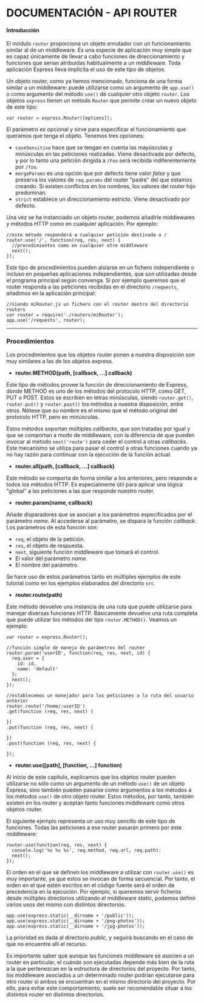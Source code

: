 # DOCUMENTACIÓN - API ROUTER

#### Introducción

El módulo `router` proporciona un objeto enrutador con un funcionamiento similar al de un middleware. Es una especie de aplicación muy simple que es capaz únicamente de llevar a cabo funciones de direccionamiento y funciones que serían atribuidas habitualmente a un middleware. Toda aplicación Express lleva implícita el uso de este tipo de objetos.

Un objeto router, como ya hemos mencionado, funciona de una forma similar a un middleware: puede utilizarse como un argumento de `app.use()` o como argumento del método `use()` de cualquier otro objeto `router`. Los objetos `express` tienen un método `Router` que permite crear un nuevo objeto de este tipo:

```
var router = express.Router([options]);
```

El parámetro es opcional y sirve para especificar el funcionamiento que queramos que tenga el objeto. Tenemos tres opciones:

* `caseSensitive` hace que se tengan en cuenta las mayúsculas y minúsculas en las peticiones realizadas. Viene desactivada por defecto, y por lo tanto una petición dirigida a `/Foo` será recibida indiferentemente por `/foo`.
* `mergeParams` es una opción que por defecto tiene valor _false_ y que preserva los valores de `req.params` del router "padre" del que estamos creando. Si existen conflictos en los nombres, los valores del router hijo predominan.
* `strict` establece un direccionamiento estricto. Viene desactivado por defecto.

Una vez se ha instanciado un objeto router, podemos añadirle middlewares y métodos HTTP como en cualquier aplicación. Por ejemplo:

```
//este método responderá a cualquier petición destinada a /
router.use('/', function(req, res, next) {
  //procedimientos como en cualquier otro middleware
  next();
});
```

Este tipo de procedimientos pueden aislarse en un fichero independiente o incluso en pequeñas aplicaciones independientes, que son utilizadas desde el programa principal según convenga. Si por ejemplo queremos que el router responda a las peticiones recibidas en el directorio `/requests`, añadimos en la aplicación principal:

```
//siendo miRouter.js un fichero con el router dentro del directorio routers
var router = require('./routers/miRouter');
app.use('/requests', router);
```
---
### Procedimientos

Los procedimientos que los objetos router ponen a nuestra disposición son muy similares a las de los objetos express.


* __router.METHOD(path, [callback, ...] callback)__

Este tipo de métodos provee la función de direccionamiento de Express, donde METHOD es uno de los métodos del protocolo HTTP, como GET, PUT o POST. Estos se escriben en letras minúsculas, siendo `router.get()`, `router.put()` y `router.post()` los métodos a nuestra disposición, entre otros. Nótese que su nombre es el mismo que el método original del protocolo HTTP, pero en minúsculas.

Estos métodos soportan múltiples _callbacks_, que son tratadas por igual y que se comportan a modo de middleware, con la diferencia de que pueden invocar al método `next('route')` para ceder el control a otras _callbacks_. Este mecanismo se utiliza para pasar el control a otras funciones cuando ya no hay razón para continuar con la ejecución de la función actual.


* __router.all(path, [callback, ...] callback)__

Este método se comporta de forma similar a los anteriores, pero responde a todos los métodos HTTP. Es especialmente útil para aplicar una lógica "global" a las peticiones a las que responde nuestro router.


* __router.param(name, callback)__

Añade disparadores que se asocian a los parámetros especificados por el parámetro _name_. Al accederse al parámetro, se dispara la función _callback_. Los parámetros de esta función son:

* `req`, el objeto de la petición.
* `res`, el objeto de respuesta.
* `next`, siguiente función middleware que tomará el control.
* El valor del parámetro _name_.
* El nombre del parámetro.

Se hace uso de estos parámetros tanto en múltiples ejemplos de este tutorial como en los ejemplos elaborados del directorio `src`.


* __router.route(path)__

Este método devuelve una instancia de una ruta que puede utilizarse para manejar diversas funciones HTTP. Básicamente devuelve una ruta completa que puede utilizar los métodos del tipo `router.METHOD()`. Veamos un ejemplo:

```
var router = express.Router();

//función simple de manejo de parámetros del router
router.param('userID', function(req, res, next, id) {
  req.user = {
    id: id,
    name: 'default'
  };
  next();
});

//establecemos un manejador para las peticiones a la ruta del usuario anterior
router.route('/home/:userID')
.get(function (req, res, next) {

})
.put(function (req, res, next) {

})
.post(function (req, res, next) {

});
```


* __router.use([path], [function, ...] function)__

Al inicio de este capítulo, explicamos que los objetos router pueden utilizarse no sólo como un argumento de un método `use()` de un objeto Express, sino también pueden pasarse como argumentos a los métodos a los métodos `use()` de otro objeto router. Estos métodos, por tanto, también existen en los router y aceptan tanto funciones middleware como otros objetos router.

El siguiente ejemplo representa un uso muy sencillo de este tipo de funciones. Todas las peticiones a ese router pasarán primero por este middleware:

```
router.use(function(req, res, next) {
  console.log('%s %s %s', req.method, req.url, req.path):
  next();
});
```

El orden en el que se definen los middleware a utilizar con `router.use()` es muy importante, ya que estos se invocan de forma secuencial. Por tanto, el orden en el que estén escritos en el código fuente será el orden de precedencia en la ejecución. Por ejemplo, si queremos servir ficheros desde múltiples directorios utilizando el middleware _static_, podemos definir varios usos del mismo con distintos directorios.

```
app.use(express.static(__dirname + '/public'));
app.use(express.static(__dirname + '/png-photos'));
app.use(express.static(__dirname + '/jpg-photos'));
```

La prioridad es dada al directorio _public_, y seguirá buscando en el caso de que no encuentre allí el recurso.

Es importante saber que aunque las funciones middleware se asocien a un router en particular, el cuándo son ejecutadas depende más bien de la ruta a la que pertenezcan en la estructura de directorios del proyecto. Por tanto, los middleware asociados a un determinado router podrían ejecutarse para otro router si ambos se encuentran en el mismo directorio del proyecto. Por ello, para evitar este comportamiento, suele ser recomendable situar a los distintos router en distintos directorios.
